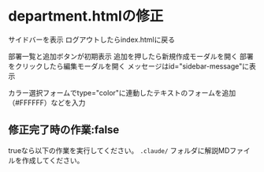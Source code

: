 # department.htmlの修正

サイドバーを表示
ログアウトしたらindex.htmlに戻る

部署一覧と追加ボタンが初期表示
追加を押したら新規作成モーダルを開く
部署をクリックしたら編集モーダルを開く
メッセージはid="sidebar-message"に表示

カラー選択フォームでtype="color"に連動したテキストのフォームを追加（#FFFFFF）などを入力


## 修正完了時の作業:false
trueなら以下の作業を実行してください。
`.claude/` フォルダに解説MDファイルを作成してください。